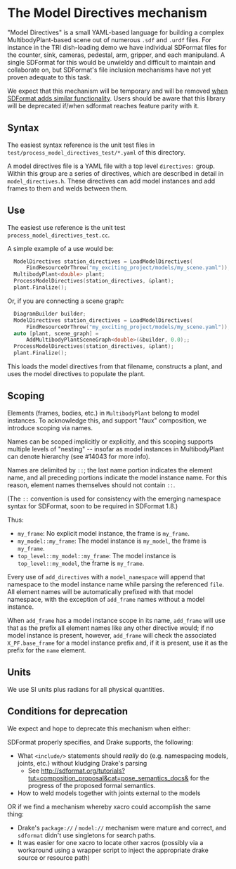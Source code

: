 The Model Directives mechanism
==============================

"Model Directives" is a small YAML-based language for building a complex
MultibodyPlant-based scene out of numerous `.sdf` and `.urdf` files. For
instance in the TRI dish-loading demo we have individual SDFormat files for
the counter, sink, cameras, pedestal, arm, gripper, and each manipuland. A
single SDFormat for this would be unwieldy and difficult to maintain and
collaborate on, but SDFormat's file inclusion mechanisms have not yet proven
adequate to this task.

We expect that this mechanism will be temporary and will be removed
[when SDFormat adds similar functionality](#conditions-for-deprecation).
Users should be aware that this library will be deprecated if/when sdformat
reaches feature parity with it.

## Syntax

The easiest syntax reference is the unit test files in
`test/process_model_directives_test/*.yaml` of this directory.

A model directives file is a YAML file with a top level `directives:` group.
Within this group are a series of directives, which are described in detail in
`model_directives.h`. These directives can add model instances and add frames
to them and welds between them.

## Use

The easiest use reference is the unit test `process_model_directives_test.cc`.

A simple example of a use would be:

```cpp
  ModelDirectives station_directives = LoadModelDirectives(
      FindResourceOrThrow("my_exciting_project/models/my_scene.yaml"));
  MultibodyPlant<double> plant;
  ProcessModelDirectives(station_directives, &plant);
  plant.Finalize();
```

Or, if you are connecting a scene graph:

```cpp
  DiagramBuilder builder;
  ModelDirectives station_directives = LoadModelDirectives(
      FindResourceOrThrow("my_exciting_project/models/my_scene.yaml"));
  auto [plant, scene_graph] =
      AddMultibodyPlantSceneGraph<double>(&builder, 0.0);;
  ProcessModelDirectives(station_directives, &plant);
  plant.Finalize();
```

This loads the model directives from that filename, constructs a plant, and
uses the model directives to populate the plant.

## Scoping

Elements (frames, bodies, etc.) in `MultibodyPlant` belong to model instances.
To acknowledge this, and support "faux" composition, we introduce scoping via
names.

Names can be scoped implicitly or explicitly, and this scoping supports
multiple levels of "nesting" -- insofar as model instances in MultibodyPlant
can denote hierarchy (see #14043 for more info).

Names are delimited by `::`; the last name portion indicates the element name,
and all preceding portions indicate the model instance name. For this reason,
element names themselves should not contain `::`.

(The `::` convention is used for consistency with the emerging namespace
syntax for SDFormat, soon to be required in SDFormat 1.8.)

Thus:

- `my_frame`: No explicit model instance, the frame is `my_frame`.
- `my_model::my_frame`: The model instance is `my_model`, the frame is
  `my_frame`.
- `top_level::my_model::my_frame`: The model instance is
  `top_level::my_model`, the frame is `my_frame`.

Every use of `add_directives` with a `model_namespace` will append that
namespace to the model instance name while parsing the referenced `file`. All
element names will be automatically prefixed with that model namespace, with
the exception of `add_frame` names without a model instance.

When `add_frame` has a model instance scope in its name, `add_frame` will
use that as the prefix all element names like any other directive would; if
no model instance is present, however, `add_frame` will check the associated
`X_PF.base_frame` for a model instance prefix and, if it is present, use it
as the prefix for the `name` element.

## Units

We use SI units plus radians for all physical quantities.

## Conditions for deprecation

We expect and hope to deprecate this mechanism when either:

SDFormat properly specifies, and Drake supports, the following:

* What `<include/>` statements should *really* do (e.g. namespacing models,
  joints, etc.) without kludging Drake's parsing
    * See <http://sdformat.org/tutorials?tut=composition_proposal&cat=pose_semantics_docs&> for the progress of the
      proposed formal semantics.
* How to weld models together with joints external to the models

OR if we find a mechanism whereby xacro could accomplish the same thing:

* Drake's `package://` / `model://` mechanism were mature and correct, and
  `sdformat` didn't use singletons for search paths.
* It was easier for one xacro to locate other xacros (possibly via a
  workaround using a wrapper script to inject the appropriate drake source
  or resource path)

